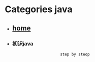 # Categories java
* ## [home](../README.md)
* ### [初识java](java_tutorial.md)
                           step by steop
